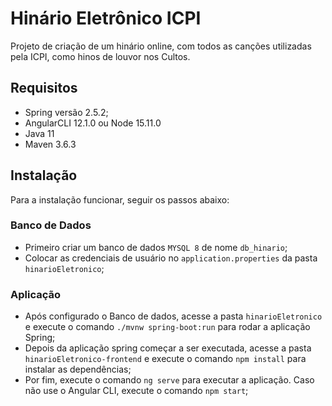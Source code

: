 # Hinário Eletrônico ICPI

Projeto de criação de um hinário online, com todos as canções utilizadas pela ICPI, como hinos de louvor nos Cultos.

## Requisitos
- Spring versão 2.5.2;
- AngularCLI 12.1.0 ou Node 15.11.0
- Java 11
- Maven 3.6.3

## Instalação

Para a instalação funcionar, seguir os passos abaixo:

### Banco de Dados
- Primeiro criar um banco de dados `MYSQL 8` de nome `db_hinario`;
- Colocar as credenciais de usuário no `application.properties` da pasta `hinarioEletronico`;

### Aplicação
- Após configurado o Banco de dados, acesse a pasta `hinarioEletronico` e execute o comando `./mvnw spring-boot:run` para rodar a aplicação Spring;
- Depois da aplicação spring começar a ser executada, acesse a pasta `hinarioEletronico-frontend` e execute o comando `npm install` para instalar as dependências;
- Por fim, execute o comando `ng serve` para executar a aplicação. Caso não use o Angular CLI, execute o comando `npm start`;
